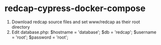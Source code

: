 # redcap-cypress-docker-compose

1. Download redcap source files and set www/redcap as their root directory
2. Edit database.php: 
$hostname 	= 'database';
$db 		= 'redcap';
$username 	= 'root';
$password 	= 'root';
